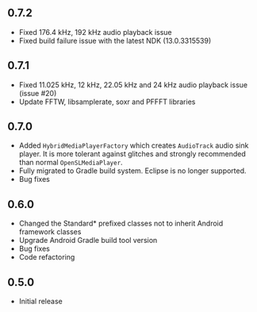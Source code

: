 ## 0.7.2

- Fixed 176.4 kHz, 192 kHz audio playback issue
- Fixed build failure issue with the latest NDK (13.0.3315539)

## 0.7.1

- Fixed 11.025 kHz, 12 kHz, 22.05 kHz and 24 kHz audio playback issue (issue #20)
- Update FFTW, libsamplerate, soxr and PFFFT libraries


## 0.7.0

- Added `HybridMediaPlayerFactory` which creates `AudioTrack` audio sink player. It is more tolerant against glitches and strongly recommended than normal `OpenSLMediaPlayer`.
- Fully migrated to Gradle build system. Eclipse is no longer supported.
- Bug fixes


## 0.6.0

- Changed the Standard* prefixed classes not to inherit Android framework classes
- Upgrade Android Gradle build tool version
- Bug fixes
- Code refactoring

## 0.5.0

- Initial release
